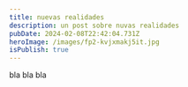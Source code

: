 ```yaml
---
title: nuevas realidades
description: un post sobre nuvas realidades
pubDate: 2024-02-08T22:42:04.731Z
heroImage: /images/fp2-kvjxmakj5it.jpg
isPublish: true
---
```

bla bla bla
